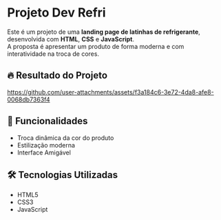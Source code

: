 #  Projeto Dev Refri

Este é um projeto de uma **landing page de latinhas de refrigerante**, desenvolvida com **HTML**, **CSS** e **JavaScript**.  
A proposta é apresentar um produto de forma moderna e com interatividade na troca de cores.

## 🔥 Resultado do Projeto


https://github.com/user-attachments/assets/f3a184c6-3e72-4da8-afe8-0068db7363f4




## 🚀 Funcionalidades

- Troca dinâmica da cor do produto
- Estilização moderna 
- Interface Amigável 

## 🛠 Tecnologias Utilizadas

- HTML5
- CSS3
- JavaScript
